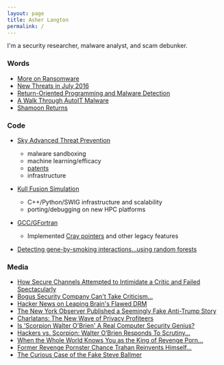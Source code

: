 ```yaml
---
layout: page
title: Asher Langton
permalink: /
---
```

I'm a security researcher, malware analyst, and scam debunker.

### Words
* [More on Ransomware](http://forums.juniper.net/t5/Security-Now/More-on-Ransomware/ba-p/292080)
* [New Threats in July 2016](http://forums.juniper.net/t5/Security-Now/New-threats-in-July-2016/ba-p/296553)
* [Return-Oriented Programming and Malware Detection](http://forums.juniper.net/t5/Security-Now/Return-oriented-programming-and-malware-detection/ba-p/297966)
* [A Walk Through AutoIT Malware](http://forums.juniper.net/t5/Security-Now/A-Walk-Through-AutoIT-Malware/ba-p/299843)
* [Shamoon Returns](http://forums.juniper.net/t5/Security-Now/Shamoon-Returns/ba-p/301264)

### Code
* [Sky Advanced Threat Prevention](http://www.juniper.net/us/en/products-services/security/sky-advanced-threat-prevention/)
   * malware sandboxing
   * machine learning/efficacy
   * [patents](http://patft.uspto.gov/netacgi/nph-Parser?Sect1=PTO2&Sect2=HITOFF&u=%2Fnetahtml%2FPTO%2Fsearch-adv.htm&r=0&f=S&l=50&d=PTXT&RS=%28%28IN%2FJacob+AND+IN%2FAsher%29+AND+IN%2FLangton%29&Refine=Refine+Search&Query=IN%2FJacob+and+IN%2FAsher+and+IN%2FLangton+and+AN%2Fjuniper)
   * infrastructure
  
* [Kull Fusion Simulation](https://wci.llnl.gov/simulation/computer-codes)
   * C++/Python/SWIG infrastructure and scalability
   * porting/debugging on new HPC platforms

* [GCC/GFortran](https://gcc.gnu.org/wiki/GFortran)
   * Implemented [Cray pointers](https://gcc.gnu.org/onlinedocs/gfortran/Cray-pointers.html) and other legacy features

* [Detecting gene-by-smoking interactions...using random forests](https://bmcproc.biomedcentral.com/articles/10.1186/1753-6561-3-S7-S88)

### Media
* [How Secure Channels Attempted to Intimidate a Critic and Failed Spectacularly](https://www.popehat.com/2015/09/04/how-secure-channels-attempted-to-intimidate-a-critic-and-failed-spectacularly/)
* [Bogus Security Company Can't Take Criticism...](https://www.techdirt.com/articles/20150904/16030832168/bogus-security-company-cant-take-criticism-issues-bogus-dmca-takedowns-creates-sockpuppet-accounts.shtml)
* [Hacker News on Leaping Brain's Flawed DRM](https://news.ycombinator.com/item?id=4834372)
* [The New York Observer Published a Seemingly Fake Anti-Trump Story](http://freebeacon.com/politics/the-new-york-observer-published-a-seemingly-fake-anti-trump-story/)
* [Charlatans: The New Wave of Privacy Profiteers](http://www.zdnet.com/article/charlatans-the-new-wave-of-privacy-profiteers/)
* [Is 'Scorpion Walter O'Brien' A Real Computer Security Genius?](https://www.techdirt.com/articles/20140924/14422128627/another-story-fake-brilliant-inventor-is-scorpion-walter-obrien-real-computer-security-genius.shtml)
* [Hackers vs. Scorpion: Walter O’Brien Responds To Scrutiny...](https://www.fastcompany.com/3036897/hackers-vs-scorpion-walter-obrien-responds-to-scrutiny-of-real-life-claims-fueling-tvs-scorp)
* [When the Whole World Knows You as the King of Revenge Porn...](http://fusion.net/when-the-whole-world-knows-you-as-the-king-of-revenge-p-1793853319)
* [Former Revenge Pornster Chance Trahan Reinvents Himself...](https://www.techdirt.com/articles/20150307/13375830243/former-revenge-pornster-chance-trahan-reinvents-himself-as-shark-tanks-daymond-john.shtml)
* [The Curious Case of the Fake Steve Ballmer](http://owened.co.nz/the-curious-case-of-the-fake-steve-ballmer)
